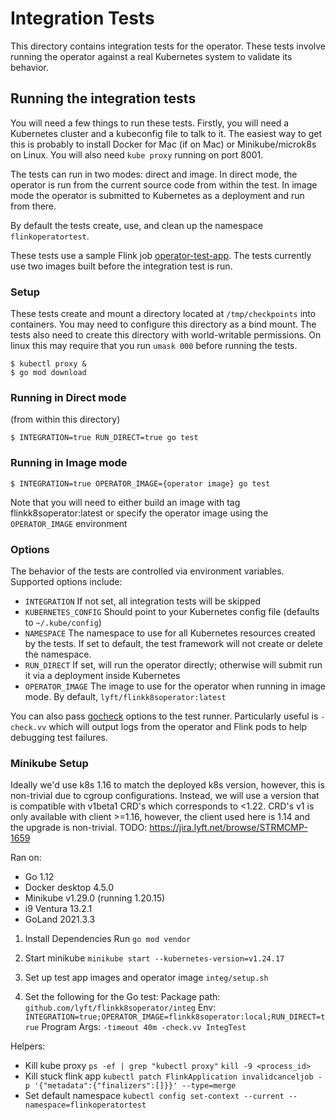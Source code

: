# Integration Tests

This directory contains integration tests for the operator. These
tests involve running the operator against a real Kubernetes system to
validate its behavior.

## Running the integration tests

You will need a few things to run these tests. Firstly, you will need
a Kubernetes cluster and a kubeconfig file to talk to it. The easiest
way to get this is probably to install Docker for Mac (if on Mac) or
Minikube/microk8s on Linux. You will also need `kube proxy` running on
port 8001.

The tests can run in two modes: direct and image. In direct mode, the
operator is run from the current source code from within the test. In
image mode the operator is submitted to Kubernetes as a deployment and
run from there.

By default the tests create, use, and clean up the namespace
`flinkoperatortest`.

These tests use a sample Flink job [operator-test-app](/integ/operator-test-app/). The
tests currently use two images built before the integration test is run.

### Setup

These tests create and mount a directory located at `/tmp/checkpoints`
into containers. You may need to configure this directory as a bind
mount. The tests also need to create this directory with
world-writable permissions. On linux this may require that you
run `umask 000` before running the tests.

```
$ kubectl proxy &
$ go mod download
```

### Running in Direct mode

(from within this directory)

```
$ INTEGRATION=true RUN_DIRECT=true go test
```

### Running in Image mode

```
$ INTEGRATION=true OPERATOR_IMAGE={operator image} go test
```

Note that you will need to either build an image with tag flinkk8soperator:latest or specify the operator image using the
`OPERATOR_IMAGE` environment

### Options

The behavior of the tests are controlled via environment
variables. Supported options include:

* `INTEGRATION` If not set, all integration tests will be skipped
* `KUBERNETES_CONFIG` Should point to your Kubernetes config file
  (defaults to `~/.kube/config`)
* `NAMESPACE` The namespace to use for all Kubernetes resources
  created by the tests. If set to default, the test framework will not
  create or delete the namespace.
* `RUN_DIRECT` If set, will run the operator directly; otherwise will
  submit run it via a deployment inside Kubernetes
* `OPERATOR_IMAGE` The image to use for the operator when running in image
  mode. By default, `lyft/flinkk8soperator:latest`

You can also pass [gocheck](http://labix.org/gocheck) options to the
test runner. Particularly useful is `-check.vv` which will output logs
from the operator and Flink pods to help debugging test failures.

### Minikube Setup

Ideally we'd use k8s 1.16 to match the deployed k8s version, however, this
is non-trivial due to cgroup configurations. Instead, we will use a version
that is compatible with v1beta1 CRD's which corresponds to <1.22. CRD's v1
is only available with client >=1.16, however, the client used here is 1.14
and the upgrade is non-trivial. 
TODO: https://jira.lyft.net/browse/STRMCMP-1659

Ran on:
- Go 1.12
- Docker desktop 4.5.0
- Minikube v1.29.0 (running 1.20.15)
- i9 Ventura 13.2.1
- GoLand 2021.3.3


1. Install Dependencies
   Run `go mod vendor`

2. Start minikube
   `minikube start --kubernetes-version=v1.24.17`

3. Set up test app images and operator image
   `integ/setup.sh`

4. Set the following for the Go test:
   Package path: `github.com/lyft/flinkk8soperator/integ`
   Env: `INTEGRATION=true;OPERATOR_IMAGE=flinkk8soperator:local;RUN_DIRECT=true`
   Program Args: `-timeout 40m -check.vv IntegTest`


Helpers:
- Kill kube proxy
  `ps -ef | grep "kubectl proxy"`
  `kill -9 <process_id>`
- Kill stuck flink app
  `kubectl patch FlinkApplication invalidcanceljob -p '{"metadata":{"finalizers":[]}}' --type=merge`
- Set default namespace
  `kubectl config set-context --current --namespace=flinkoperatortest`
